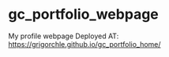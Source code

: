 # gc_portfolio_webpage
My profile webpage
Deployed AT:
https://grigorchle.github.io/gc_portfolio_home/
